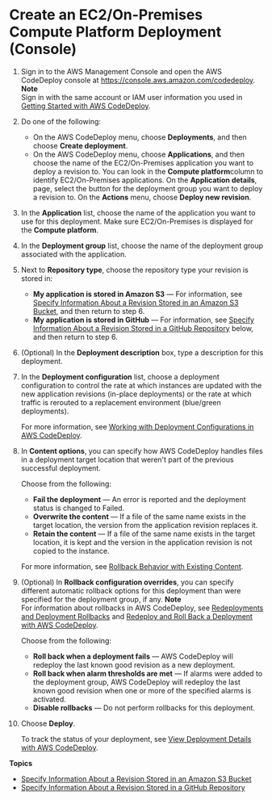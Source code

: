 # Create an EC2/On\-Premises Compute Platform Deployment \(Console\)<a name="deployments-create-console"></a>

1. Sign in to the AWS Management Console and open the AWS CodeDeploy console at [https://console\.aws\.amazon\.com/codedeploy](https://console.aws.amazon.com/codedeploy)\.
**Note**  
Sign in with the same account or IAM user information you used in [Getting Started with AWS CodeDeploy](getting-started-codedeploy.md)\.

1. Do one of the following:
   + On the AWS CodeDeploy menu, choose **Deployments**, and then choose **Create deployment**\.
   + On the AWS CodeDeploy menu, choose **Applications**, and then choose the name of the EC2/On\-Premises application you want to deploy a revision to\. You can look in the **Compute platform**column to identify EC2/On\-Premises applications\. On the **Application details**, page, select the button for the deployment group you want to deploy a revision to\. On the **Actions** menu, choose **Deploy new revision**\.

1. In the **Application** list, choose the name of the application you want to use for this deployment\. Make sure EC2/On\-Premises is displayed for the **Compute platform**\.

1. In the **Deployment group** list, choose the name of the deployment group associated with the application\.

1. Next to **Repository type**, choose the repository type your revision is stored in:
   + **My application is stored in Amazon S3** — For information, see [Specify Information About a Revision Stored in an Amazon S3 Bucket](deployments-create-console-s3.md), and then return to step 6\. 
   + **My application is stored in GitHub** — For information, see [Specify Information About a Revision Stored in a GitHub Repository](deployments-create-console-github.md) below, and then return to step 6\.

1. \(Optional\) In the **Deployment description** box, type a description for this deployment\.

1. In the **Deployment configuration** list, choose a deployment configuration to control the rate at which instances are updated with the new application revisions \(in\-place deployments\) or the rate at which traffic is rerouted to a replacement environment \(blue/green deployments\)\. 

   For more information, see [Working with Deployment Configurations in AWS CodeDeploy](deployment-configurations.md)\.

1. In **Content options**, you can specify how AWS CodeDeploy handles files in a deployment target location that weren't part of the previous successful deployment\.

   Choose from the following:
   + **Fail the deployment** — An error is reported and the deployment status is changed to Failed\.
   + **Overwrite the content** — If a file of the same name exists in the target location, the version from the application revision replaces it\.
   + **Retain the content** — If a file of the same name exists in the target location, it is kept and the version in the application revision is not copied to the instance\.

   For more information, see [Rollback Behavior with Existing Content](deployments-rollback-and-redeploy.md#deployments-rollback-and-redeploy-content-options)\. 

1. \(Optional\) In **Rollback configuration overrides**, you can specify different automatic rollback options for this deployment than were specified for the deployment group, if any\.
**Note**  
For information about rollbacks in AWS CodeDeploy, see [Redeployments and Deployment Rollbacks](deployment-steps.md#deployment-rollback) and [Redeploy and Roll Back a Deployment with AWS CodeDeploy](deployments-rollback-and-redeploy.md)\.

   Choose from the following:
   + **Roll back when a deployment fails** — AWS CodeDeploy will redeploy the last known good revision as a new deployment\.
   + **Roll back when alarm thresholds are met** — If alarms were added to the deployment group, AWS CodeDeploy will redeploy the last known good revision when one or more of the specified alarms is activated\.
   + **Disable rollbacks** — Do not perform rollbacks for this deployment\.

1. Choose **Deploy**\. 

   To track the status of your deployment, see [View Deployment Details with AWS CodeDeploy](deployments-view-details.md)\.

**Topics**
+ [Specify Information About a Revision Stored in an Amazon S3 Bucket](deployments-create-console-s3.md)
+ [Specify Information About a Revision Stored in a GitHub Repository](deployments-create-console-github.md)